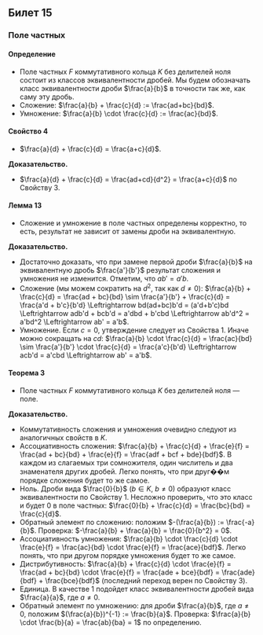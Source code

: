 ## Билет 15

### Поле частных

#### Определение
- Поле частных $F$ коммутативного кольца $K$ без делителей ноля состоит из классов эквивалентности дробей. Мы будем обозначать класс эквивалентности дроби $\frac{a}{b}$ в точности так же, как саму эту дробь.
- Сложение: $\frac{a}{b} + \frac{c}{d} := \frac{ad+bc}{bd}$.
- Умножение: $\frac{a}{b} \cdot \frac{c}{d} := \frac{ac}{bd}$.

#### Свойство 4
- $\frac{a}{d} + \frac{c}{d} = \frac{a+c}{d}$.

**Доказательство.**
- $\frac{a}{d} + \frac{c}{d} = \frac{ad+cd}{d^2} = \frac{a+c}{d}$ по Свойству 3.

#### Лемма 13
- Сложение и умножение в поле частных определены корректно, то есть, результат не зависит от замены дроби на эквивалентную.

**Доказательство.**
- Достаточно доказать, что при замене первой дроби $\frac{a}{b}$ на эквивалентную дробь $\frac{a'}{b'}$ результат сложения и умножения не изменится. Отметим, что $ab' = a'b$.
- Сложение (мы можем сократить на $d^2$, так как $d \neq 0$):
  $\frac{a}{b} + \frac{c}{d} = \frac{ad + bc}{bd} \sim \frac{a'}{b'} + \frac{c}{d} = \frac{a'd + b'c}{b'd} \Leftrightarrow bd(ad+bc)b'd = (a'd+b'c)bd \Leftrightarrow adb'd + bcb'd = a'dbd + b'cbd \Leftrightarrow ab'd^2 = a'bd^2 \Leftrightarrow ab' = a'b$.
- Умножение. Если $c = 0$, утверждение следует из Свойства 1. Иначе можно сокращать на $cd$:
  $\frac{a}{b} \cdot \frac{c}{d} = \frac{ac}{bd} \sim \frac{a'}{b'} \cdot \frac{c}{d} = \frac{a'c}{b'd} \Leftrightarrow acb'd = a'cbd \Leftrightarrow ab' = a'b$.

#### Теорема 3
- Поле частных $F$ коммутативного кольца $K$ без делителей ноля — поле.

**Доказательство.**
- Коммутативность сложения и умножения очевидно следуют из аналогичных свойств в $K$.
- Ассоциативность сложения:
  $\frac{a}{b} + \frac{c}{d} + \frac{e}{f} = \frac{ad + bc}{bd} + \frac{e}{f} = \frac{adf + bcf + bde}{bdf}$.
  В каждом из слагаемых три сомножителя, один числитель и два знаменателя других дробей. Легко понять, что при друг��м порядке сложения будет то же самое.
- Ноль. Дроби вида $\frac{0}{b}$ ($b \in K$, $b \neq 0$) образуют класс эквивалентности по Свойству 1. Несложно проверить, что это класс и будет $0$ в поле частных: $\frac{0}{b} + \frac{c}{d} = \frac{bc}{bd} = \frac{c}{d}$.
- Обратный элемент по сложению: положим $-(\frac{a}{b}) := \frac{-a}{b}$. Проверка: $-\frac{a}{b} + \frac{a}{b} = \frac{0}{b^2} = 0$.
- Ассоциативность умножения:
  $\frac{a}{b} \cdot \frac{c}{d} \cdot \frac{e}{f} = \frac{ac}{bd} \cdot \frac{e}{f} = \frac{ace}{bdf}$.
  Легко понять, что при другом порядке умножения будет то же самое.
- Дистрибутивность:
  $\frac{a}{b} + \frac{c}{d} \cdot \frac{e}{f} = \frac{ad + bc}{bd} \cdot \frac{e}{f} = \frac{ade + bce}{bdf} = \frac{ade}{bdf} + \frac{bce}{bdf}$ (последний переход верен по Свойству 3).
- Единица. В качестве $1$ подойдет класс эквивалентности дробей вида $\frac{a}{a}$, где $a \neq 0$.
- Обратный элемент по умножению: для дроби $\frac{a}{b}$, где $a \neq 0$, положим $(\frac{a}{b})^{-1} := \frac{b}{a}$. Проверка: $\frac{a}{b} \cdot \frac{b}{a} = \frac{ab}{ba} = 1$ по определению.